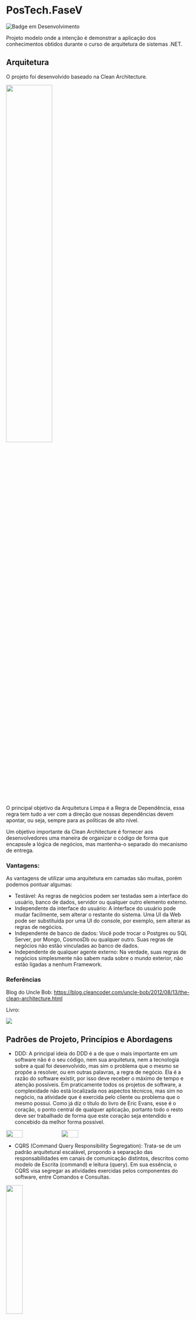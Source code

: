 # PosTech.FaseV

![Badge em Desenvolvimento](http://img.shields.io/static/v1?label=STATUS&message=EM%20DESENVOLVIMENTO&color=GREEN&style=for-the-badge)

Projeto modelo onde a intenção é demonstrar a aplicação dos conhecimentos obtidos durante o curso de arquitetura de sistemas .NET.

## Arquitetura
O projeto foi desenvolvido baseado na Clean Architecture.

<img src="https://miro.medium.com/v2/resize:fit:720/format:webp/1*0R0r00uF1RyRFxkxo3HVDg.png" style="width:50%;" />

O principal objetivo da Arquitetura Limpa é a Regra de Dependência, 
essa regra tem tudo a ver com a direção que nossas dependências devem apontar, ou seja, 
sempre para as políticas de alto nível.

Um objetivo importante da Clean Architecture é fornecer aos desenvolvedores uma maneira de organizar o código de forma que encapsule a lógica de negócios, mas mantenha-o separado do mecanismo de entrega.

### Vantagens:

As vantagens de utilizar uma arquitetura em camadas são muitas, porém podemos pontuar algumas:

- Testável: As regras de negócios podem ser testadas sem a interface do usuário, banco de dados, servidor ou qualquer outro elemento externo.
- Independente da interface do usuário: A interface do usuário pode mudar facilmente, sem alterar o restante do sistema. Uma UI da Web pode ser substituída por uma UI do console, por exemplo, sem alterar as regras de negócios.
- Independente de banco de dados: Você pode trocar o Postgres ou SQL Server, por Mongo, CosmosDb ou qualquer outro. Suas regras de negócios não estão vinculadas ao banco de dados.
- Independente de qualquer agente externo: Na verdade, suas regras de negócios simplesmente não sabem nada sobre o mundo exterior, não estão ligadas a nenhum Framework.

### Referências

Blog do Uncle Bob: https://blog.cleancoder.com/uncle-bob/2012/08/13/the-clean-architecture.html

Livro:

<img src="https://learning.oreilly.com/library/cover/9780134494272/250w/" />

## Padrões de Projeto, Princípios e Abordagens

- DDD: A principal ideia do DDD é a de que o mais importante em um software não é o seu código, 
nem sua arquitetura, nem a tecnologia sobre a qual foi desenvolvido, mas sim o problema que o mesmo se propõe 
a resolver, ou em outras palavras, a regra de negócio. Ela é a razão do software existir, por isso deve receber 
o máximo de tempo e atenção possíveis. Em praticamente todos os projetos de software, 
a complexidade não está localizada nos aspectos técnicos, mas sim no negócio, na atividade que é exercida pelo 
cliente ou problema que o mesmo possui. Como já diz o título do livro de Eric Evans, esse é o coração, 
o ponto central de qualquer aplicação, portanto todo o resto deve ser trabalhado de forma que este coração
seja entendido e concebido da melhor forma possível.

<div style="display:flex">
	<img src="https://altabooks.com.br/wp-content/uploads/2021/07/650x1000_Domain_Driven_Design_3Ed.png"  style="width:30%;"/>
	<img src="https://altabooks.com.br/wp-content/uploads/2021/07/650x1000-Implementando-Domain-Driven-Design.png" style="width:30%;"/>
</div>

 - CQRS (Command Query Responsibility Segregation): Trata-se de um padrão arquitetural escalável, propondo a separação 
das responsabilidades em canais de comunicação distintos, descritos como modelo de Escrita (command) e leitura 
(query). Em sua essência, o CQRS visa segregar as atividades exercidas pelos componentes do software, 
entre Comandos e Consultas.

<img align="center" src="https://d2sofvawe08yqg.cloudfront.net/implementing-ddd-cqrs-and-event-sourcing/s_hero?1620557454" style="width:30%;"/>

## Estrutura da Aplicação

<img src="https://github.com/fernandorozas/PosTech.FaseV/blob/master/docs/estrutura.png" />

A aplicação está divida em camadas, em que cada componente tem sua responsabilidade separada.

Na **camada de negócios**, temos o projeto de dominio, responsável pelas regras de negócio individuais de cada entidade 
e o projeto de aplicação responsável pelos casos de uso, e utilização das portas, através de comunicação com o 
mundo externo.

Na **camada de infraestrutura**, estão os projetos que implementam as portas de comunicação com o mundo externo a aplicação.
Comunicação com banco de dados, sistema de arquivos, mensageria, envio de e-mails, sms, etc, ficam nesta camada.

Na **camada de serviços**, fica(m) o(s) serviço(s) própriamente dito(s), que tem a função de orquestrar e controlar todo o fluxo de requisições
a nossa aplicação.

Por fim a **camada de interfaces**, fornece aos diversos tipos de usuários, interfaces de comunicação com a aplicação.

Além dos projetos já citados, na pasta tests encontram-se os projetos para testes de unidade e integração.

## Frameworks e Tecnologias

### Frameworks
- ``.NET 8``
- ``ASP.NET Web API``

### Frameworks de Teste
- ``XUnit``

### Bibliotecas
- ``Fluent Validation``
- ``MediatR``
- ``Swagger``
- ``Moq``

### Interfaces Usuário
- ``.NET MAUI (Desktop e Mobile) -- em construção``
- ``.NET Blazor APP (WebApp) -- em construção``

### ORMS
- ``Dapper (SQL Server Legado)``
- ``Entity Framework (Postgres)``
